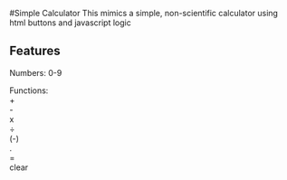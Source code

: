 #Simple Calculator
This mimics a simple, non-scientific calculator using html buttons and javascript logic  

## Features
Numbers: 0-9  

Functions:  
\+  
\-  
x  
÷  
(-)  
\.  
\=  
clear
